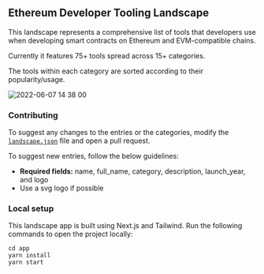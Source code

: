 ## Ethereum Developer Tooling Landscape

This landscape represents a comprehensive list of tools that developers use when developing smart contracts on Ethereum and EVM-compatible chains.

Currently it features 75+ tools spread across 15+ categories.

The tools within each category are sorted according to their popularity/usage.

![2022-06-07 14 38 00](https://user-images.githubusercontent.com/78253155/172342647-04fe429e-022f-4b95-a049-ac0299a55da7.gif)

### Contributing

To suggest any changes to the entries or the categories, modify the [`landscape.json`](https://github.com/dappcamp/landscape/blob/master/app/data/landscape.json) file and open a pull request.

To suggest new entries, follow the below guidelines:

- **Required fields:** name, full_name, category, description, launch_year, and logo
- Use a svg logo if possible

### Local setup

This landscape app is built using Next.js and Tailwind. Run the following commands to open the project locally:

```
cd app
yarn install
yarn start
```

